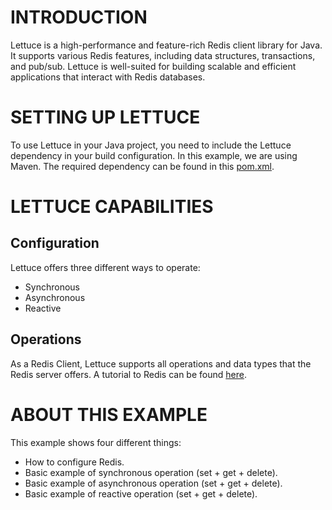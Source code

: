 # INTRODUCTION
Lettuce is a high-performance and feature-rich Redis client library for Java. It supports various Redis features, including data structures, transactions, and pub/sub. Lettuce is well-suited for building scalable and efficient applications that interact with Redis databases.

# SETTING UP LETTUCE
To use Lettuce in your Java project, you need to include the Lettuce dependency in your build configuration. In this example, we are using Maven. The required dependency can be found in this [pom.xml](https://github.com/ManuMyGit/CodingTutorials/blob/main/java/misc/lettuce/pom.xml).

# LETTUCE CAPABILITIES
## Configuration
Lettuce offers three different ways to operate:
- Synchronous
- Asynchronous
- Reactive

## Operations
As a Redis Client, Lettuce supports all operations and data types that the Redis server offers. A tutorial to Redis can be found [here](https://github.com/ManuMyGit/CodingTutorials/tree/main/database/nosql/keyvalue/redis). 

# ABOUT THIS EXAMPLE
This example shows four different things:
- How to configure Redis.
- Basic example of synchronous operation (set + get + delete).
- Basic example of asynchronous operation (set + get + delete).
- Basic example of reactive operation (set + get + delete).
